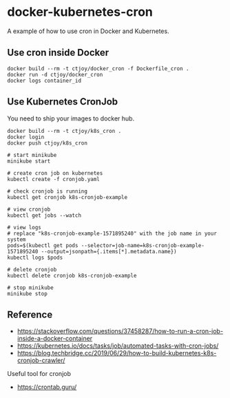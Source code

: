 # docker-kubernetes-cron
A example of how to use cron in Docker and Kubernetes.

## Use cron inside Docker

```
docker build --rm -t ctjoy/docker_cron -f Dockerfile_cron .
docker run -d ctjoy/docker_cron
docker logs container_id
```
## Use Kubernetes CronJob

You need to ship your images to docker hub.
```
docker build --rm -t ctjoy/k8s_cron .
docker login
docker push ctjoy/k8s_cron

# start minikube
minikube start

# create cron job on kubernetes
kubectl create -f cronjob.yaml

# check cronjob is running
kubectl get cronjob k8s-cronjob-example

# view cronjob
kubectl get jobs --watch

# view logs
# replace "k8s-cronjob-example-1571895240" with the job name in your system
pods=$(kubectl get pods --selector=job-name=k8s-cronjob-example-1571895240 --output=jsonpath={.items[*].metadata.name})
kubectl logs $pods

# delete cronjob
kubectl delete cronjob k8s-cronjob-example

# stop minikube
minikube stop
```

## Reference
* https://stackoverflow.com/questions/37458287/how-to-run-a-cron-job-inside-a-docker-container
* https://kubernetes.io/docs/tasks/job/automated-tasks-with-cron-jobs/
* https://blog.techbridge.cc/2019/06/29/how-to-build-kubernetes-k8s-cronjob-crawler/

Useful tool for cronjob
* https://crontab.guru/
